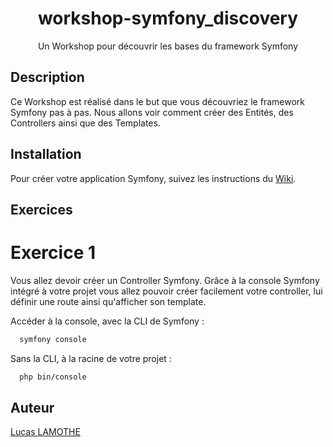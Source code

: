 <p align="center">
  <h1 align="center">workshop-symfony_discovery</h3>

  <p align="center">
    Un Workshop pour découvrir les bases du framework Symfony
  </p>
</p>

## Description

Ce Workshop est réalisé dans le but que vous découvriez le framework Symfony pas à pas. Nous allons voir comment créer des Entités, des Controllers ainsi que des Templates.

## Installation

Pour créer votre application Symfony, suivez les instructions du <a href="https://github.com/LucasLamothe/workshop-symfony_discovery/wiki/Installation-Symfony" target="_blank">Wiki</a>.

## Exercices

# Exercice 1

Vous allez devoir créer un Controller Symfony. Grâce à la console Symfony intégré à votre projet vous allez pouvoir créer facilement votre controller, lui définir une route ainsi qu'afficher son template.

Accéder à la console, avec la CLI de Symfony :
```sh
  symfony console
```

Sans la CLI, à la racine de votre projet :
```sh
  php bin/console
```

## Auteur

<a href="mailto:lucas@lamothe.eu">Lucas LAMOTHE</a>
